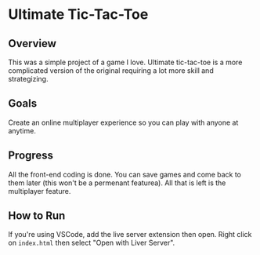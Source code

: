 # Ultimate Tic-Tac-Toe

## Overview
This was a simple project of a game I love. Ultimate tic-tac-toe is a more complicated version of the original requiring a lot more skill and strategizing. 

## Goals
Create an online multiplayer experience so you can play with anyone at anytime.

## Progress
All the front-end coding is done. You can save games and come back to them later (this won't be a permenant featurea). All that is left is the multiplayer feature.

## How to Run
If you're using VSCode, add the live server extension then open. Right click on `index.html` then select "Open with Liver Server".
